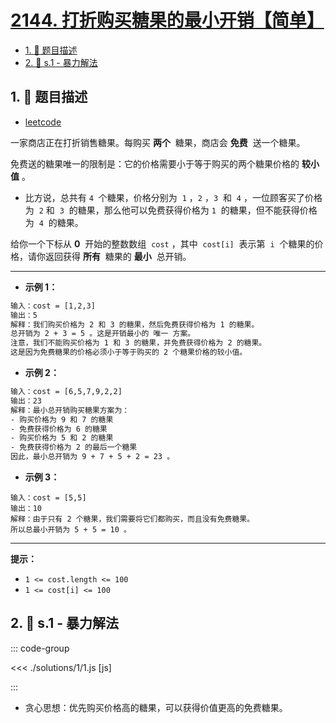 # [2144. 打折购买糖果的最小开销【简单】](https://github.com/tnotesjs/TNotes.leetcode/tree/main/notes/2144.%20%E6%89%93%E6%8A%98%E8%B4%AD%E4%B9%B0%E7%B3%96%E6%9E%9C%E7%9A%84%E6%9C%80%E5%B0%8F%E5%BC%80%E9%94%80%E3%80%90%E7%AE%80%E5%8D%95%E3%80%91)

<!-- region:toc -->

- [1. 📝 题目描述](#1--题目描述)
- [2. 🎯 s.1 - 暴力解法](#2--s1---暴力解法)

<!-- endregion:toc -->

## 1. 📝 题目描述

- [leetcode](https://leetcode.cn/problems/minimum-cost-of-buying-candies-with-discount)

一家商店正在打折销售糖果。每购买 **两个**  糖果，商店会 **免费**  送一个糖果。

免费送的糖果唯一的限制是：它的价格需要小于等于购买的两个糖果价格的 **较小值** 。

- 比方说，总共有 `4`  个糖果，价格分别为  `1` ，`2` ，`3`  和  `4` ，一位顾客买了价格为  `2` 和  `3`  的糖果，那么他可以免费获得价格为 `1`  的糖果，但不能获得价格为  `4`  的糖果。

给你一个下标从 **0**  开始的整数数组  `cost` ，其中  `cost[i]`  表示第  `i`  个糖果的价格，请你返回获得 **所有**  糖果的 **最小**  总开销。

---

- **示例 1：**

```txt
输入：cost = [1,2,3]
输出：5
解释：我们购买价格为 2 和 3 的糖果，然后免费获得价格为 1 的糖果。
总开销为 2 + 3 = 5 。这是开销最小的 唯一 方案。
注意，我们不能购买价格为 1 和 3 的糖果，并免费获得价格为 2 的糖果。
这是因为免费糖果的价格必须小于等于购买的 2 个糖果价格的较小值。

```

- **示例 2：**

```txt
输入：cost = [6,5,7,9,2,2]
输出：23
解释：最小总开销购买糖果方案为：
- 购买价格为 9 和 7 的糖果
- 免费获得价格为 6 的糖果
- 购买价格为 5 和 2 的糖果
- 免费获得价格为 2 的最后一个糖果
因此，最小总开销为 9 + 7 + 5 + 2 = 23 。
```

- **示例 3：**

```
输入：cost = [5,5]
输出：10
解释：由于只有 2 个糖果，我们需要将它们都购买，而且没有免费糖果。
所以总最小开销为 5 + 5 = 10 。
```

---

**提示：**

- `1 <= cost.length <= 100`
- `1 <= cost[i] <= 100`


## 2. 🎯 s.1 - 暴力解法

::: code-group

<<< ./solutions/1/1.js [js]

:::

- 贪心思想：优先购买价格高的糖果，可以获得价值更高的免费糖果。
